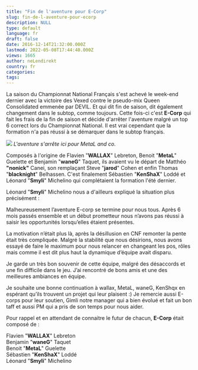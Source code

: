 ```yaml
---
title: "Fin de l'aventure pour E-Corp"
slug: fin-de-l-aventure-pour-ecorp
description: NULL
type: default
language: fr
draft: false
date: 2016-12-14T21:32:00.000Z
lastmod: 2022-05-08T17:44:40.000Z
views: 1665
author: neLendirekt
country: fr
categories:
tags:
---
```

La saison du Championnat National Français s'est achevé le week-end dernier avec la victoire des Vexed contre le pseudo-mix Queen Consolidated emmenée par DEVIL. Et qui dit fin de saison, dit également changement dans le subtop, comme toujours. Cette fois-ci c'est **E-Corp** qui fait les frais de la fin de saison et décide d'arrêter l'aventure malgré un top 6 correct lors du Championnat National. Il est vrai cependant que la formation n'a pas réussi à se démarquer dans le subtop français.

_![](/storage/images/5851bae542ac914443940325932jpeg.jpeg)_ 
_L'aventure s'arrête ici pour MetaL and co._

Composés à l'origine de Flavien "**WALLAX**" Lebreton, Benoit "**MetaL**" Guelette et Benjamin "**waneG**" Taquet, ils avaient vu le départ de Matthéo **"nonick"** Canei, son remplaçant Steve "**jarod**" Cohen et enfin Thomas "**blacknight**" Belhassen. C'est finalement Sébastien "**KenShaX**" Loddé et Léonard "**Smyli**" Michelino qui complétaient la formation l'été dernier.

Léonard "**Smyli**" Michelino nous a d'ailleurs expliqué la situation plus précisément :

Malheureusement l’aventure E-corp se termine pour nous tous. Après 6 mois passés ensemble et un début prometteur nous n’avons pas réussi à saisir les opportunités lorsqu’elles étaient présentes.   
  
La motivation n’était plus là, après la désillusion en CNF remonter la pente était très compliquée. Malgré la stabilité que nous désirions, nous avons essayé de faire le maximum pour nous relancer en changeant les pos, rôles mais comme il est dit plus haut la dynamique d’équipe avait disparu.   
  
Je garde un très bon souvenir de cette équipe, malgré des désaccords et une fin difficile dans le jeu. J’ai rencontré de bons amis et une des meilleures ambiances en équipe.   
  
Je souhaite une bonne continuation à wallax, MetaL, waneG, KenShqx en espérant qu’ils trouvent un projet qui leur plaisent :) Je remercie aussi E-corps pour leur soutien, Gimli notre manager qui a bien évolué et fait un bon taff et aussi PM qui a pris de son temps pour nous aider.

Pour rappel et en attendant de connaitre le futur de chacun, **E-Corp** était composé de :

Flavien "**WALLAX**" Lebreton  
Benjamin "**waneG**" Taquet  
Benoit "**MetaL**" Guelette  
Sébastien "**KenShaX**" Loddé  
Léonard "**Smyli**" Michelino
